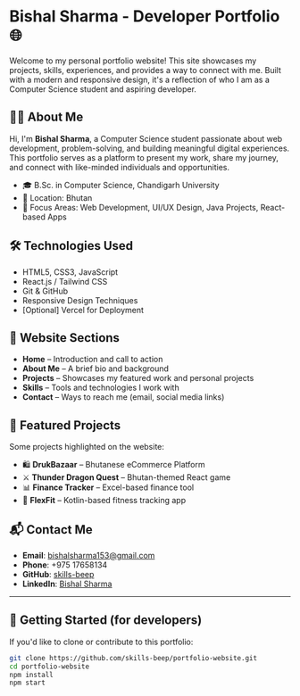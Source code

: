 # Bishal Sharma - Developer Portfolio 🌐

Welcome to my personal portfolio website! This site showcases my projects, skills, experiences, and provides a way to connect with me. Built with a modern and responsive design, it's a reflection of who I am as a Computer Science student and aspiring developer.

## 🧑‍💻 About Me

Hi, I'm **Bishal Sharma**, a Computer Science student passionate about web development, problem-solving, and building meaningful digital experiences. This portfolio serves as a platform to present my work, share my journey, and connect with like-minded individuals and opportunities.

- 🎓 B.Sc. in Computer Science, Chandigarh University
- 📍 Location: Bhutan
- 💼 Focus Areas: Web Development, UI/UX Design, Java Projects, React-based Apps

## 🛠️ Technologies Used

- HTML5, CSS3, JavaScript
- React.js / Tailwind CSS
- Git & GitHub
- Responsive Design Techniques
- [Optional] Vercel for Deployment

## 📂 Website Sections

- **Home** – Introduction and call to action
- **About Me** – A brief bio and background
- **Projects** – Showcases my featured work and personal projects
- **Skills** – Tools and technologies I work with
- **Contact** – Ways to reach me (email, social media links)

## 📸 Featured Projects

Some projects highlighted on the website:
- 🛍️ **DrukBazaar** – Bhutanese eCommerce Platform
- ⚔️ **Thunder Dragon Quest** – Bhutan-themed React game
- 📊 **Finance Tracker** – Excel-based finance tool
- 💪 **FlexFit** – Kotlin-based fitness tracking app

## 📬 Contact Me

- **Email**: bishalsharma153@gmail.com  
- **Phone**: +975 17658134  
- **GitHub**: [skills-beep](https://github.com/skills-beep)  
- **LinkedIn**: [Bishal Sharma](https://www.linkedin.com/in/bishal-sharma-12b7211b6/)

---

## 🚀 Getting Started (for developers)

If you'd like to clone or contribute to this portfolio:

```bash
git clone https://github.com/skills-beep/portfolio-website.git
cd portfolio-website
npm install
npm start
